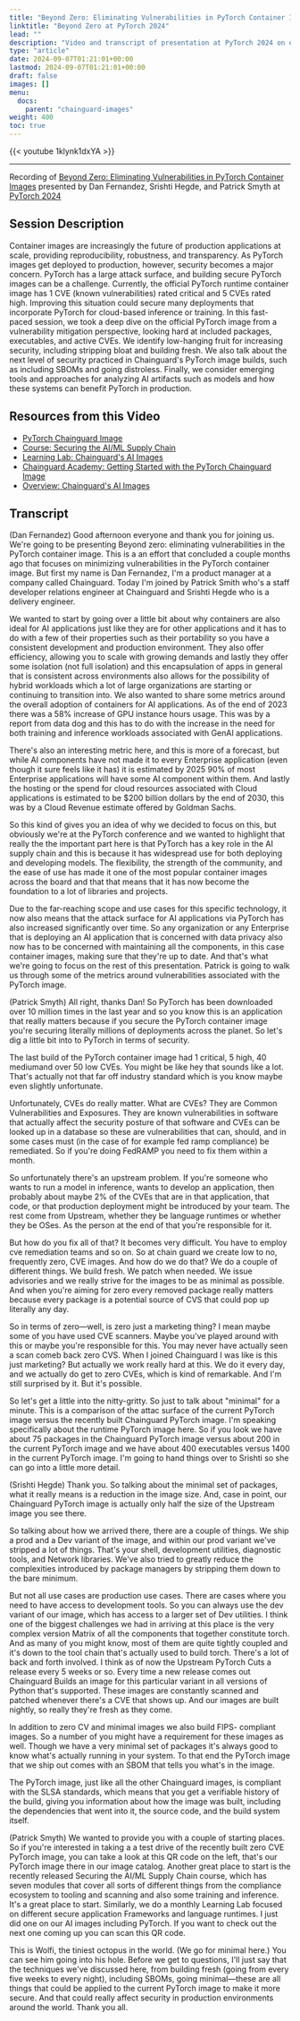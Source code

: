 ```yaml
---
title: "Beyond Zero: Eliminating Vulnerabilities in PyTorch Container Images (PyTorch 2024)"
linktitle: "Beyond Zero at PyTorch 2024"
lead: ""
description: "Video and transcript of presentation at PyTorch 2024 on eliminating CVEs in the PyTorch image, drawing on best practices from Chainguard Images"
type: "article"
date: 2024-09-07T01:21:01+00:00
lastmod: 2024-09-07T01:21:01+00:00
draft: false
images: []
menu:
  docs:
    parent: "chainguard-images"
weight: 400
toc: true
---
```


{{< youtube 1klynk1dxYA >}}

---

Recording of [Beyond Zero: Eliminating Vulnerabilities in PyTorch Container Images](https://pytorch2024.sched.com/event/1fHmE/lightning-talk-beyond-zero-eliminating-vulnerabilities-in-pytorch-container-images-patrick-smyth-dan-fernandez-srishti-hegde-chainguard) presented by Dan Fernandez, Srishti Hegde, and Patrick Smyth at [PyTorch 2024](https://pytorch.org/blog/pytorch-conference-2024-recap/)

## Session Description

Container images are increasingly the future of production applications at scale, providing reproducibility, robustness, and transparency. As PyTorch images get deployed to production, however, security becomes a major concern. PyTorch has a large attack surface, and building secure PyTorch images can be a challenge. Currently, the official PyTorch runtime container image has 1 CVE (known vulnerabilities) rated critical and 5 CVEs rated high. Improving this situation could secure many deployments that incorporate PyTorch for cloud-based inference or training. In this fast-paced session, we took a deep dive on the official PyTorch image from a vulnerability mitigation perspective, looking hard at included packages, executables, and active CVEs. We identify low-hanging fruit for increasing security, including stripping bloat and building fresh. We also talk about the next level of security practiced in Chainguard's PyTorch image builds, such as including SBOMs and going distroless. Finally, we consider emerging tools and approaches for analyzing AI artifacts such as models and how these systems can benefit PyTorch in production.

## Resources from this Video

- [PyTorch Chainguard Image](https://images.chainguard.dev/directory/image/pytorch/overview)
- [Course: Securing the AI/ML Supply Chain](https://courses.chainguard.dev/securing-ai) <!--  -->
- [Learning Lab: Chainguard's AI Images](https://www.chainguard.dev/events/chainguards-ai-images)
- [Chainguard Academy: Getting Started with the PyTorch Chainguard Image](https://edu.chainguard.dev/chainguard/chainguard-images/getting-started/pytorch/)
- [Overview: Chainguard's AI Images](https://www.chainguard.dev/solutions/ai-images)

## Transcript

(Dan Fernandez) Good afternoon everyone and thank you for joining us. We're going to be presenting Beyond zero: eliminating vulnerabilities in the PyTorch container image. This is a an effort that concluded a couple months ago that focuses on minimizing vulnerabilities in the PyTorch container image. But first my name is Dan Fernandez, I'm a product manager at a company called Chainguard. Today I'm joined by Patrick Smith who's a staff developer relations engineer at Chainguard and Srishti Hegde who is a delivery engineer.

We wanted to start by going over a little bit about why containers are also ideal for AI applications just like they are for other applications and it has to do with a few of their properties such as their portability so you have a consistent development and production environment. They also offer efficiency, allowing you to scale with growing demands and lastly they offer some isolation (not full isolation) and this encapsulation of apps in general that is consistent across environments also allows for the possibility of hybrid workloads which a lot of large organizations are starting or continuing to transition into. We also wanted to share some metrics around the overall adoption of containers for AI applications. As of the end of 2023 there was a 58% increase  of GPU instance hours usage. This was by a report from data dog and this has to do with the increase in the need for both training and inference workloads associated with GenAI applications.

There's also an interesting metric here, and this is more of a forecast, but while AI components have not made it to every Enterprise application (even though it sure feels like it has) it is estimated by 2025 90% of most Enterprise applications will have some AI component within them. And lastly the hosting or the spend for cloud resources associated with Cloud applications is estimated to be $200 billion dollars by the end of 2030, this was by a Cloud Revenue estimate offered by Goldman Sachs.

So this kind of gives you an idea of why we decided to focus on this, but obviously we're at the PyTorch conference and we wanted to highlight that really the the important part here is that PyTorch has a key role in the AI supply chain and this is because it has widespread use for both deploying and developing models. The flexibility, the strength of the community, and the ease of use has made it one of the most popular container images across the board and that that means that it has now become the foundation to a lot of libraries and projects.

Due to the far-reaching scope and use cases for this specific technology, it now also means that the attack surface for AI applications via PyTorch has also increased significantly over time. So any organization or any Enterprise that is deploying an AI application that is concerned with data privacy also now has to be concerned with maintaining all the components, in this case container images, making sure that they're up to date. And that's what we're going to focus on the rest of this presentation. Patrick is going to walk us through some of the metrics around vulnerabilities associated with the PyTorch image.

(Patrick Smyth) All right, thanks Dan! So PyTorch has been downloaded over 10 million times in the last year and so you know this is an application that really matters because if you secure the PyTorch container image you're securing literally millions of deployments across the planet. So let's dig a little bit into to PyTorch in terms of security.

The last build of the PyTorch container image had 1 critical, 5 high, 40 mediumand over 50 low CVEs. You might be like hey that sounds like a lot. That's actually not that far off industry standard which is you know maybe even slightly unfortunate. <laughs>

Unfortunately, CVEs do really matter. What are CVEs? They are Common Vulnerabilities and Exposures. They are known vulnerabilities in software that actually affect the security posture of that software and CVEs can be looked up in a database so these are vulnerabilities that can, should,  and in some cases must (in the case of for example fed ramp compliance) be remediated. So if you're doing FedRAMP you need to fix them within a month. 

So unfortunately there's an upstream problem. If you're someone who wants to run a model in inference, wants to develop an application, then probably about maybe 2% of the CVEs that are in that application, that code, or that production deployment might be introduced by your team. The rest come from Upstream, whether they be language runtimes or whether they be OSes. As the person at the end of that you're responsible for it. 

But how do you fix all of that? It becomes very difficult. You have to employ cve remediation teams and so on. So at chain guard we create low to no, frequently zero, CVE images. And how do we do that? We do a couple of different things. We build fresh. We patch when needed. We issue advisories and we really strive for the images to be as minimal as possible. And when you're aiming for zero every removed package really matters because every package is a potential source of CVS that could pop up literally any day.

So in terms of zero—well, is zero just a marketing thing? I mean maybe some of you have used CVE scanners. Maybe you've played around with this or maybe you're responsible for this. You may never have actually seen a scan comeb back zero CVS. When I joined Chainguard I was like is this just marketing? But actually we work really hard at this. We do it every day, and we actually do get to zero CVEs, which is kind of remarkable. And I'm still surprised by it. But it's possible. <laughs>

So let's get a little into the nitty-gritty. So just to talk about "minimal" for a minute. This is a comparison of the attac surface of the current PyTorch image versus the recently built Chainguard PyTorch image. I'm speaking specifically about the runtime PyTorch image here. So if you look  we have about 75 packages in the Chainguard PyTorch image versus about 200 in the current PyTorch image and we have about 400 executables versus 1400 in the current PyTorch image. I'm going to hand things over to Srishti so she can go into a little more detail.


(Srishti Hegde) Thank you. So talking about the minimal set of packages, what it really means is a reduction in the image size. And, case in point, our Chainguard PyTorch image is actually only half the size of the Upstream image you see there. 

So talking about how we arrived there, there are a couple of things. We ship a prod and a Dev variant of the image, and within our prod variant we've stripped a lot of things. That's your shell, development utilities, diagnostic tools, and Network libraries. We've also tried to greatly reduce the complexities introduced by package managers by stripping them down to the bare minimum. 

But not all use cases are production use cases. There are cases where you need to have access to development tools.  So you can always use the dev variant of our image, which has access to a larger set of Dev utilities. I think one of the biggest challenges we had in arriving at this place is the very complex version Matrix of all the components that together constitute torch. And as many of you might know, most of them are quite tightly coupled and it's down to the tool chain that's actually used to build torch. There's a lot of back and forth involved. I think as of now the Upstream PyTorch Cuts a release every 5 weeks or so. Every time a new release comes out Chainguard Builds an image for this particular variant in all versions of Python that's supported. These images are constantly scanned and patched whenever there's a CVE that shows up. And our images are built nightly, so really they're fresh as they come.

In addition to zero CV and minimal images we also build FIPS- compliant images. So a number of you might have a requirement for these images as well. Though we have a very minimal set of packages it's always good to know what's actually running in your system. To that end the PyTorch image that we ship out comes with an SBOM that tells you what's in the image.

The PyTorch image, just like all the other Chainguard images, is compliant with the SLSA standards, which means that you get a verifiable history of the build, giving you information about how the image was built, including the dependencies that went into it, the source code, and the build system itself.

(Patrick Smyth) We wanted to provide you with a couple of starting places. So if you're interested in taking a a test drive of the recently built zero CVE PyTorch image, you can take a look at this QR code on the left, that's our PyTorch image there in our image catalog. Another great place to start is the recently released Securing the AI/ML Supply Chain course, which has seven modules that cover all sorts of different things from the compliance ecosystem to tooling and scanning and also some training and inference. It's a great place to start. Similarly, we do a monthly Learning Lab focused on different secure application Frameworks and language runtimes. I just did one on our AI images including PyTorch. If you want to check out the next one coming up you can scan this QR code. 

This is Wolfi, the tiniest octopus in the world. (We go for minimal here.) You can see him going into his hole. Before we get to questions, I'll just say that the techniques we've discussed here, from building fresh (going from every five weeks to every night), including SBOMs, going minimal—these are all things that could be applied to the current PyTorch image to make it more secure. And that could really affect security in production environments around the world. Thank you all.
